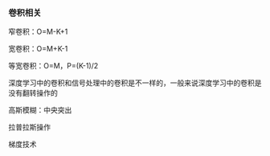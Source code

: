 ### 卷积相关

窄卷积：O\=M-K+1

宽卷积：O\=M+K-1

等宽卷积：O\=M，P\=(K-1)/2

深度学习中的卷积和信号处理中的卷积是不一样的，一般来说深度学习中的卷积是没有翻转操作的

高斯模糊：中央突出

拉普拉斯操作

梯度技术
